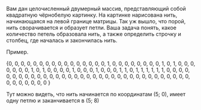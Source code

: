 Вам дан целочисленный двумерный массив, представляющий собой квадратную чёрнобелую картинку.
На картинке нарисована нить, начинающаяся на левой границе матрицы. Так уж вышло, что порой, нить сворачивается и образует петли.
Ваша задача понять, какое количество петель образовала нить, а также определить строчку и столбец, где началась и закончилась нить.

Пример.

{0, 0, 0, 0, 0, 0, 0, 0, 0, 0, 
 0, 0, 0, 0, 0, 0, 1, 0, 0, 0, 
 0, 0, 0, 0, 0, 1, 0, 1, 0, 0, 
 0, 0, 0, 0, 0, 1, 0, 1, 0, 0, 
 0, 0, 1, 0, 0, 0, 1, 0, 0, 0, 
 1, 1, 0, 1, 1, 1, 1, 1, 1, 0, 
 0, 0, 0, 0, 0, 0, 0, 0, 0, 0, 
 0, 0, 0, 0, 0, 0, 0, 0, 0, 0, 
 0, 0, 0, 0, 0, 0, 0, 0, 0, 0, 
 0, 0, 0, 0, 0, 0, 0, 0, 0, 0
}

Тут можно видеть, что нить начинается по координатам (5; 0), имеет одну петлю и заканчивается в (5; 8)

